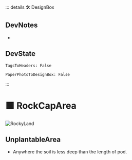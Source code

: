 ::: details 🛠 <dev>DesignBox</dev> 

## DevNotes
- 

## DevState

`TagsToHeaders: False`

`PaperPhotoToDesignBox: False`



:::

# 🟩  <eco>RockCapArea</eco>

![RockyLand](/Eco/RockyLand.png)

## UnplantableArea

- Anywhere the soil is less deep than the length of pod.